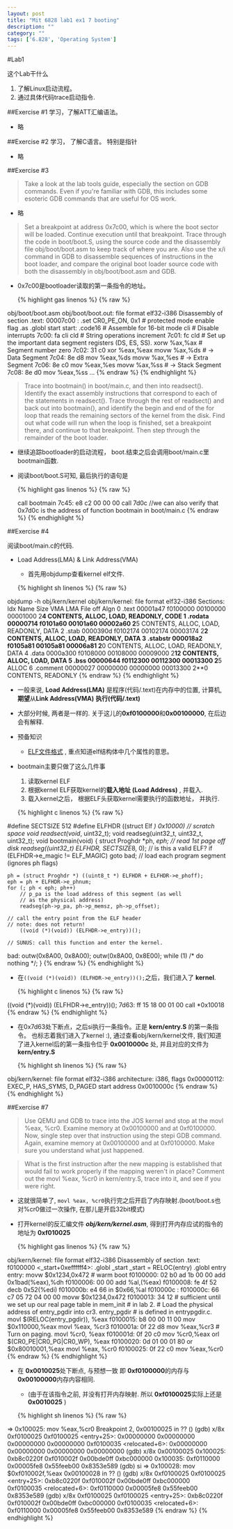 ```yaml
---
layout: post
title: "Mit 6828 lab1 ex1 7 booting"
description: ""
category: ""
tags: ['6.828', 'Operating System']
---
```


#Lab1

这个Lab干什么

1. 了解Linux启动流程。
2. 通过具体代码trace启动指令.

##Exercise #1
学习，了解ATT汇编语法。

* 略

##Exercise #2
学习， 了解C语言。 特别是指针

* 略

##Exercise #3
> Take a look at the lab tools guide, especially the section on GDB commands. Even if you're familiar with GDB, this includes some esoteric GDB commands that are useful for OS work.

* 略

> Set a breakpoint at address 0x7c00, which is where the boot sector will be loaded. Continue execution until that breakpoint. Trace through the code in boot/boot.S, using the source code and the disassembly file obj/boot/boot.asm to keep track of where you are. Also use the x/i command in GDB to disassemble sequences of instructions in the boot loader, and compare the original boot loader source code with both the disassembly in obj/boot/boot.asm and GDB.

* 0x7c00是bootloader读取的第一条指令的地址。

    {% highlight gas linenos %}
{% raw %}

obj/boot/boot.asm
obj/boot/boot.out:     file format elf32-i386
Disassembly of section .text:
00007c00 <start>:
.set CR0_PE_ON,      0x1         # protected mode enable flag
.as
.globl start
start:
  .code16                     # Assemble for 16-bit mode
  cli                         # Disable interrupts
    7c00:	fa                   	cli
  cld                         # String operations increment
    7c01:	fc                   	cld
     # Set up the important data segment registers (DS, ES, SS).
  xorw    %ax,%ax             # Segment number zero
    7c02:	31 c0                	xor    %eax,%eax
  movw    %ax,%ds             # -> Data Segment
    7c04:	8e d8                	mov    %eax,%ds
  movw    %ax,%es             # -> Extra Segment
    7c06:	8e c0                	mov    %eax,%es
  movw    %ax,%ss             # -> Stack Segment
    7c08:	8e d0                	mov    %eax,%ss
  ...
{% endraw %}
{% endhighlight %}



> Trace into bootmain() in boot/main.c, and then into readsect(). Identify the exact assembly instructions that correspond to each of the statements in readsect(). Trace through the rest of readsect() and back out into bootmain(), and identify the begin and end of the for loop that reads the remaining sectors of the kernel from the disk. Find out what code will run when the loop is finished, set a breakpoint there, and continue to that breakpoint. Then step through the remainder of the boot loader.

* 继续追踪bootloader的启动流程， boot.结束之后会调用boot/main.c里bootmain函数.
* 阅读boot/boot.S可知, 最后执行的语句是

    {% highlight gas linenos %}
{% raw %}

    call bootmain
    7c45:	e8 c2 00 00 00
    call   7d0c <bootmain>
    //we can also verify that 0x7d0c is the address of function bootmain in boot/main.c
{% endraw %}
{% endhighlight %}


##Exercise #4

阅读boot/main.c的代码.

* Load Address(LMA) & Link Address(VMA)
    * 首先用objdump查看kernel elf文件.

    {% highlight sh linenos %}
{% raw %}

objdump -h obj/kern/kernel
obj/kern/kernel:     file format elf32-i386
Sections:
Idx Name          Size      VMA       LMA       File off  Algn
  0 .text         00001a47  f0100000  00100000  00001000  2**4
                  CONTENTS, ALLOC, LOAD, READONLY, CODE
  1 .rodata       00000714  f0101a60  00101a60  00002a60  2**5
                  CONTENTS, ALLOC, LOAD, READONLY, DATA
  2 .stab         0000390d  f0102174  00102174  00003174  2**2
                  CONTENTS, ALLOC, LOAD, READONLY, DATA
  3 .stabstr      000018a2  f0105a81  00105a81  00006a81  2**0
                  CONTENTS, ALLOC, LOAD, READONLY, DATA
  4 .data         0000a300  f0108000  00108000  00009000  2**12
                  CONTENTS, ALLOC, LOAD, DATA
  5 .bss          00000644  f0112300  00112300  00013300  2**5
                  ALLOC
  6 .comment      00000027  00000000  00000000  00013300  2**0
                  CONTENTS, READONLY
{% endraw %}
{% endhighlight %}


* 一般来说, **Load Address(LMA)** 是程序(代码/.text)在内存中的位置, 计算机,**期望**从**Link Address(VMA)** **执行(代码/.text)**
* 大部分时候, 两者是一样的. 关于这儿的**0xf0100000**和**0x00100000**, 在后边会有解释.

* 预备知识
    * [ELF文件格式][1] , 重点知道elf结构体中几个属性的意思。
* bootmain主要只做了这么几件事
    1. 读取kernel ELF
    2. 根据kernel ELF获取kernel的**载入地址 (Load Address)** , 并载入.
    3. 载入kernel之后， 根据ELF头获取kernel需要执行的函数地址， 并执行.

    {% highlight c linenos %}
{% raw %}

#define SECTSIZE    512
#define ELFHDR      ((struct Elf *) 0x10000) // scratch space
void readsect(void*, uint32_t);
void readseg(uint32_t, uint32_t, uint32_t);
void
bootmain(void)
{
    struct Proghdr *ph, *eph;
    // read 1st page off disk
    readseg((uint32_t) ELFHDR, SECTSIZE*8, 0);
    // is this a valid ELF?
    if (ELFHDR->e_magic != ELF_MAGIC)
        goto bad;
    // load each program segment (ignores ph flags)

    ph = (struct Proghdr *) ((uint8_t *) ELFHDR + ELFHDR->e_phoff);
    eph = ph + ELFHDR->e_phnum;
    for (; ph < eph; ph++)
        // p_pa is the load address of this segment (as well
        // as the physical address)
        readseg(ph->p_pa, ph->p_memsz, ph->p_offset);

    // call the entry point from the ELF header
    // note: does not return!
        ((void (*)(void)) (ELFHDR->e_entry))();

    // SUNUS: call this function and enter the kernel.
bad:
    outw(0x8A00, 0x8A00);
    outw(0x8A00, 0x8E00);
    while (1)
        /* do nothing */;
}
{% endraw %}
{% endhighlight %}


* 在```((void (*)(void)) (ELFHDR->e_entry))();```之后，我们进入了 **kernel**.

    {% highlight c linenos %}
{% raw %}

((void (*)(void)) (ELFHDR->e_entry))();
7d63:	ff 15 18 00 01 00    	call   *0x10018
{% endraw %}
{% endhighlight %}


* 在0x7d63处下断点，之后si执行一条指令。正是 **kern/entry.S** 的第一条指令。 也标志着我们进入了kernel :), 通过查看obj/kern/kernel文件, 我们知道了进入kernel后的第一条指令位于 **0x0010000c** 处, 并且对应的文件为  **kern/entry.S**

    {% highlight sh linenos %}
{% raw %}

obj/kern/kernel:     file format elf32-i386
architecture: i386, flags 0x00000112:
EXEC_P, HAS_SYMS, D_PAGED
start address 0x0010000c
    {% endraw %}
{% endhighlight %}


##Exercise #7
>Use QEMU and GDB to trace into the JOS kernel and stop at the movl %eax, %cr0. Examine memory at 0x00100000 and at 0xf0100000. Now, single step over that instruction using the stepi GDB command. Again, examine memory at 0x00100000 and at 0xf0100000. Make sure you understand what just happened.

>What is the first instruction after the new mapping is established that would fail to work properly if the mapping weren't in place? Comment out the movl %eax, %cr0 in kern/entry.S, trace into it, and see if you were right.

* 这就很简单了, ```movl %eax, %cr0```执行完之后开启了内存映射.(boot/boot.s也对%cr0做过一次操作, 在那儿是开启32bit模式)

* 打开kernel的反汇编文件 ***obj/kern/kernel.asm***, 得到打开内存应试的指令的地址为 **0xf010025**

  {% highlight gas linenos %}
{% raw %}

obj/kern/kernel:     file format elf32-i386
Disassembly of section .text:
f0100000 <_start+0xeffffff4>:
.globl		_start
_start = RELOC(entry)
.globl entry
entry:
	movw	$0x1234,0x472			# warm boot
f0100000:	02 b0 ad 1b 00 00    	add    0x1bad(%eax),%dh
f0100006:	00 00                	add    %al,(%eax)
f0100008:	fe 4f 52             	decb   0x52(%edi)
f010000b:	e4 66                	in     $0x66,%al
f010000c <entry>:
f010000c:	66 c7 05 72 04 00 00 	movw   $0x1234,0x472
f0100013:	34 12
	# sufficient until we set up our real page table in mem_init
	# in lab 2.
	# Load the physical address of entry_pgdir into cr3.  entry_pgdir
	# is defined in entrypgdir.c.
	movl	$(RELOC(entry_pgdir)), %eax
f0100015:	b8 00 00 11 00       	mov    $0x110000,%eax
	movl	%eax, %cr3
f010001a:	0f 22 d8             	mov    %eax,%cr3
	# Turn on paging.
	movl	%cr0, %eax
f010001d:	0f 20 c0             	mov    %cr0,%eax
	orl	$(CR0_PE|CR0_PG|CR0_WP), %eax
f0100020:	0d 01 00 01 80       	or     $0x80010001,%eax
	movl	%eax, %cr0
f0100025:	0f 22 c0             	mov    %eax,%cr0
{% endraw %}
{% endhighlight %}



* 在 **0x0010025**处下断点, 与预想一致 即 **0xf0100000**的内存与 **0x00100000**内存内容相同.
    * (由于在该指令之前, 并没有打开内存映射. 所以 **0xf0100025**实际上还是 **0x0010025** )

    {% highlight sh linenos %}
{% raw %}

=> 0x100025:	mov    %eax,%cr0
Breakpoint 2, 0x00100025 in ?? ()
(gdb) x/8x 0xf0100025
0xf0100025 <entry+25>:	0x00000000	0x00000000	0x00000000	0x00000000
0xf0100035 <relocated+6>:	0x00000000	0x00000000	0x00000000	0x00000000
(gdb) x/8x 0x00100025
0x100025:	0xb8c0220f	0xf010002f	0x00bde0ff	0xbc000000
0x100035:	0xf0110000	0x00005fe8	0x55feeb00	0x8353e589
(gdb) si
=> 0x100028:	mov    $0xf010002f,%eax
0x00100028 in ?? ()
(gdb) x/8x 0xf0100025
0xf0100025 <entry+25>:	0xb8c0220f	0xf010002f	0x00bde0ff	0xbc000000
0xf0100035 <relocated+6>:	0xf0110000	0x00005fe8	0x55feeb00	0x8353e589
(gdb) x/8x 0xf0100025
0xf0100025 <entry+25>:	0xb8c0220f	0xf010002f	0x00bde0ff	0xbc000000
0xf0100035 <relocated+6>:	0xf0110000	0x00005fe8	0x55feeb00	0x8353e589
{% endraw %}
{% endhighlight %}


[1]: http://pdos.csail.mit.edu/6.828/2012/labs/lab1/
[2]: http://pdos.csail.mit.edu/6.828/2012/readings/elf.pdf
